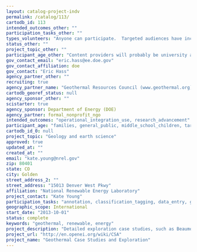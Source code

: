 ```yaml
---
layout: catalog-project-indv
permalink: /catalog/113/
cartodb_id: 113
intended_outcomes_other: ""
participation_tasks_other: ""
types_volunteers: "Anyone can participate.  Targeted audiences have included technical writing programs at universities/technical colleges and university students, but anyone can contribute at any time. Case Study Challenge: http://en.openei.org/wiki/CSC Case Study Assignment: http://en.openei.org/wiki/CSA"
status_other: ""
project_topic_other: ""
participant_age_other: "Content providers will probably be university and/or industry professionals.  Users could be any age."
gov_contact_email: "eric.hass@ee.doe.gov"
gov_contact_affiliation: doe
gov_contact: "Eric Hass"
agency_partner_other: ""
recruiting: true
agency_partner_name: "Geothermal Resources Council (www.geothermal.org)"
cartodb_georef_status: null
agency_sponsor_other: ""
scistarter: true
agency_sponsor: Department of Energy (DOE)
agency_partner: formal_nonprofit_ngo
intended_outcomes: "operational_integration_use, research_advancement"
participant_age: "families, general_public, middle_school_children, targeted_group, teens, Other"
cartodb_id_0: null
project_topic: "Geology and earth science" 
approved: true
updated_at: ""
created_at: ""
email: "kate.young@nrel.gov"
zip: 80401
state: CO
city: Golden
street_address_2: ""
street_address: "15013 Denver West Pkwy"
affiliation: "National Renewable Energy Laboratory"
project_contact: "Kate Young"
participation_tasks: "annotation, classification_tagging, data_entry, geolocation"
geographic_scope: International
start_date: "2013-10-01"
status: complete
keywords: "geothermal, renewable, energy"
project_description: "Detailed exploration case studies, such as Beaumont and Foster (1990, 1991, 1992), which were completed for oil and gas plays, will give operators an accessible portal for gathering clean, unbiased information with which to explore for geothermal drilling prospects.  Providing a database of these case studies with each case study broken down into queriable properties makes this information even more powerful in planning future exploration efforts in new areas. The goal of this effort is to develop a template for geothermal case studies in a crowd-sourced platform to allow for contributions from the entire geothermal community. Information collected for the case studies includes historical information regarding exploration and development in an area and current information about reservoir characteristics and facility production. The initial focus is on populating case studies for developing and operational geothermal areas throughout the world that can then be used as a basis for discovering new areas, and guiding efficient exploration and development of those areas."
project_url: "http://en.openei.org/wiki/CSA"
project_name: "Geothermal Case Studies and Exploration"
---
```

